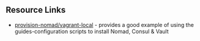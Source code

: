 ## Resource Links
* [provision-nomad/vagrant-local](https://github.com/hashicorp/nomad-guides/blob/master/operations/provision-nomad/dev/vagrant-local/Vagrantfile) - provides a good example of using the guides-configuration scripts to install Nomad, Consul & Vault